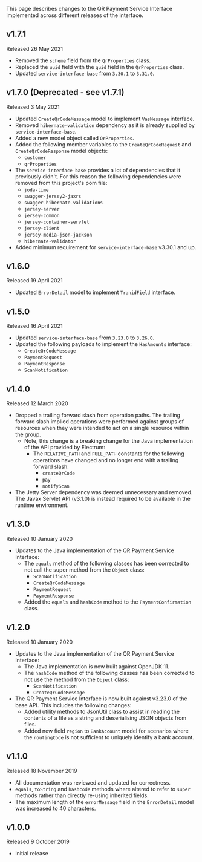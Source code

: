 This page describes changes to the QR Payment Service Interface implemented across different releases of the interface.

## v1.7.1
Released 26 May 2021

* Removed the `scheme` field from the `QrProperties` class. 
* Replaced the `uuid` field with the `guid` field  in the `QrProperties` class.
* Updated `service-interface-base` from `3.30.1` to `3.31.0`.

## v1.7.0 (Deprecated - see v1.7.1)
Released 3 May 2021

* Updated `CreateQrCodeMessage` model to implement `VasMessage` interface.
* Removed `hibernate-validation` dependency as it is already supplied by `service-interface-base`.
* Added a new model object called `QrProperties`.
* Added the following member variables to the `CreateQrCodeRequest` and `CreateQrCodeResponse` model objects:
    * `customer`
    * `qrProperties`
* The `service-interface-base` provides a lot of dependencies that it previously didn't. For this reason the following
  dependencies were removed from this project's pom file:
    * `joda-time`
    * `swagger-jersey2-jaxrs`
    * `swagger-hibernate-validations`
    * `jersey-server`
    * `jersey-common`
    * `jersey-container-servlet`
    * `jersey-client`
    * `jersey-media-json-jackson`
    * `hibernate-validator`
* Added minimum requirement for `service-interface-base` v3.30.1 and up.

## v1.6.0
Released 19 April 2021

* Updated `ErrorDetail` model to implement `TranidField` interface.

## v1.5.0
Released 16 April 2021

* Updated `service-interface-base` from `3.23.0` to `3.26.0`.
* Updated the following payloads to implement the `HasAmounts` interface:
    * `CreateQrCodeMessage`
    * `PaymentRequest`
    * `PaymentResponse`
    * `ScanNotification`


## v1.4.0
Released 12 March 2020

* Dropped a trailing forward slash from operation paths. The trailing forward slash implied operations were performed against groups of resources when they were intended to act on a single resource within the group.
  * Note, this change is a breaking change for the Java implementation of the API provided by Electrum:
    * The `RELATIVE_PATH` and `FULL_PATH` constants for the following operations have changed and no longer end with a trailing forward slash:
      * `createQrCode`
      * `pay`
      * `notifyScan`
* The Jetty Server dependency was deemed unnecessary and removed. The Javax Servlet API (v3.1.0) is instead required to be available in the runtime environment.

## v1.3.0
Released 10 January 2020

* Updates to the Java implementation of the QR Payment Service Interface:
    * The `equals` method of the following classes has been corrected to not call the super method from the `Object` class:
        * `ScanNotification`
        * `CreateQrCodeMessage`
        * `PaymentRequest`
        * `PaymentResponse`
    * Added the `equals` and `hashCode` method to the `PaymentConfirmation` class.

## v1.2.0
Released 10 January 2020

* Updates to the Java implementation of the QR Payment Service Interface:
    * The Java implementation is now built against OpenJDK 11.
    * The `hashCode` method of the following classes has been corrected to not use the method from the `Object` class:
        * `ScanNotification`
        * `CreateQrCodeMessage`
* The QR Payment Service Interface is now built against v3.23.0 of the base API. This includes the following changes:
    * Added utility methods to JsonUtil class to assist in reading the contents of a file as a string and deserialising JSON objects from files.
    * Added new field `region` to `BankAccount` model for scenarios where the `routingCode` is not sufficient to uniquely identify a bank account.

## v1.1.0
Released 18 November 2019

* All documentation was reviewed and updated for correctness.
* `equals`, `toString` and `hashcode` methods where altered to refer to `super` methods rather than directly re-using inherited fields.
* The maximum length of the `errorMessage` field in the `ErrorDetail` model was increased to 40 characters.

## v1.0.0
Released 9 October 2019

* Initial release
